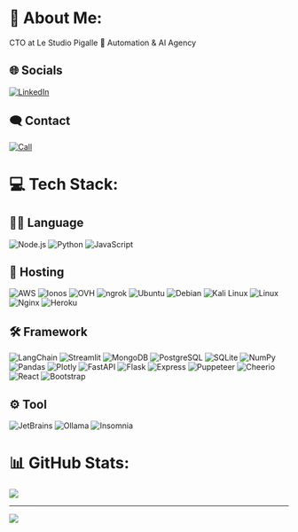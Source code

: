# 💫 About Me:
CTO at Le Studio Pigalle 🤖 Automation & AI Agency

## 🌐 Socials
[![LinkedIn](https://img.shields.io/badge/LinkedIn-%230077B5.svg?logo=linkedin&logoColor=white)](https://linkedin.com/in/oscar-moisset) 

## 🗨️ Contact
[![Call](https://img.shields.io/badge/Zcal-%231a73e8.svg)](https://calendar.app.google/enBK2me9TjgtZBcJA) 

# 💻 Tech Stack:

## 👨‍💻 Language
![Node.js](https://img.shields.io/badge/Node.js-6DA55F?style=flat&logo=node.js&logoColor=white) ![Python](https://img.shields.io/badge/Python-3670A0?style=flat&logo=python&logoColor=white) ![JavaScript](https://img.shields.io/badge/JavaScript-%23323330.svg?style=flat&logo=javascript&logoColor=white) 

## 🏡 Hosting
![AWS](https://img.shields.io/badge/AWS-232F3E.svg?style=flat&logo=amazonwebservices&logoColor=white) ![Ionos](https://img.shields.io/badge/Ionos-003D8F.svg?style=flat&logo=ionos&logoColor=white) ![OVH](https://img.shields.io/badge/OVH-123F6D.svg?style=flat&logo=ovh&logoColor=white) ![ngrok](https://img.shields.io/badge/ngrok-1F1E37.svg?style=flat&logo=ngrok&logoColor=white) ![Ubuntu](https://img.shields.io/badge/Ubuntu-E95420.svg?style=flat&logo=ubuntu&logoColor=white) ![Debian](https://img.shields.io/badge/Debian-A81D33.svg?style=flat&logo=debian&logoColor=white) ![Kali Linux](https://img.shields.io/badge/Kali_Linux-557C94.svg?style=flat&logo=kalilinux&logoColor=white) ![Linux](https://img.shields.io/badge/Linux-FCC624.svg?style=flat&logo=linux&logoColor=white) ![Nginx](https://img.shields.io/badge/Nginx-%23009639.svg?style=flat&logo=nginx&logoColor=white) ![Heroku](https://img.shields.io/badge/Heroku-%23430098.svg?style=flat&logo=heroku&logoColor=white) 

## 🛠️ Framework
![LangChain](https://img.shields.io/badge/LangChain-1C3C3C?style=flat&logo=langchain) ![Streamlit](https://img.shields.io/badge/Streamlit-FF4B4B?style=flat&logo=streamlit&logoColor=white) ![MongoDB](https://img.shields.io/badge/MongoDB-%234ea94b.svg?style=flat&logo=mongodb&logoColor=white) ![PostgreSQL](https://img.shields.io/badge/PostgreSQL-4169E1.svg?style=flat&logo=postgresql&logoColor=white) ![SQLite](https://img.shields.io/badge/SQLite-003B57.svg?style=flat&logo=sqlite&logoColor=white) ![NumPy](https://img.shields.io/badge/NumPy-%23013243.svg?style=flat&logo=numpy&logoColor=white) ![Pandas](https://img.shields.io/badge/Pandas-%23150458.svg?style=flat&logo=pandas&logoColor=white) ![Plotly](https://img.shields.io/badge/Plotly-%233F4F75.svg?style=flat&logo=plotly&logoColor=white) ![FastAPI](https://img.shields.io/badge/FastAPI-009688.svg?style=flat&logo=fastapi&logoColor=white) ![Flask](https://img.shields.io/badge/Flask-%23000.svg?style=flat&logo=flask&logoColor=white) ![Express](https://img.shields.io/badge/Express-%23323330.svg?style=flat&logo=express&logoColor=%23F7DF1E) ![Puppeteer](https://img.shields.io/badge/Puppeteer-40B5A4.svg?style=flat&logo=puppeteer&logoColor=white) ![Cheerio](https://img.shields.io/badge/Cheerio-E88C1F.svg?style=flat&logo=cheerio&logoColor=white) ![React](https://img.shields.io/badge/React-61DAFB?style=flat&logo=react&logoColor=white) ![Bootstrap](https://img.shields.io/badge/Bootstrap-7952B3?style=flat&logo=bootstrap&logoColor=white)


## ⚙️ Tool
![JetBrains](https://img.shields.io/badge/JetBrains-000000?style=flat&logo=jetbrains&logoColor=white) ![Ollama](https://img.shields.io/badge/Ollama-000000?style=flat&logo=ollama&logoColor=white) ![Insomnia](https://img.shields.io/badge/Insomnia-4000BF?style=flat&logo=insomnia&logoColor=white)


# 📊 GitHub Stats:
![](https://github-readme-stats.vercel.app/api/top-langs/?username=Oscaro92&theme=solarized-dark&hide_border=false&include_all_commits=false&count_private=false&layout=compact)

---
[![](https://visitcount.itsvg.in/api?id=Oscaro92&icon=0&color=0)](https://visitcount.itsvg.in)
